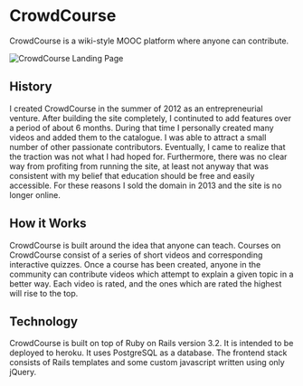 CrowdCourse
===========

CrowdCourse is a wiki-style MOOC platform where anyone can contribute.

![CrowdCourse Landing Page](http://oi61.tinypic.com/qnwc8w.jpg)

History
-------

I created CrowdCourse in the summer of 2012 as an entrepreneurial venture. After building the site
completely, I continuted to add features over a period of about 6 months. During that time I
personally created many videos and added them to the catalogue. I was able to attract a small number
of other passionate contributors. Eventually, I came to realize that the traction was not what I had
hoped for. Furthermore, there was no clear way from profiting from running the site, at least not
anyway that was consistent with my belief that education should be free and easily accessible. For
these reasons I sold the domain in 2013 and the site is no longer online.

How it Works
------------

CrowdCourse is built around the idea that anyone can teach. Courses on CrowdCourse consist of
a series of short videos and corresponding interactive quizzes. Once a course has been created,
anyone in the community can contribute videos which attempt to explain a given topic in a better
way. Each video is rated, and the ones which are rated the highest will rise to the top.


Technology
----------

CrowdCourse is built on top of Ruby on Rails version 3.2. It is intended to be deployed to heroku.
It uses PostgreSQL as a database. The frontend stack consists of Rails templates and some custom
javascript written using only jQuery.
